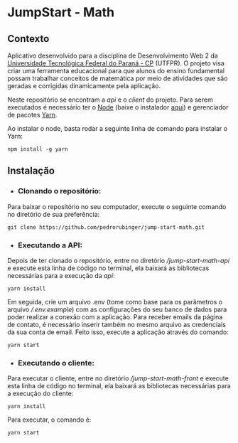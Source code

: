 # JumpStart - Math

## Contexto

Aplicativo desenvolvido para a disciplina de Desenvolvimento Web 2 da [Universidade Tecnológica Federal do Paraná - CP](http://portal.utfpr.edu.br/campus/cornelioprocopio) (UTFPR). O projeto visa criar uma ferramenta educacional para que alunos do ensino fundamental possam trabalhar conceitos de matemática por meio de atividades que são geradas e corrigidas dinamicamente pela aplicação.

Neste repositório se encontram a *api* e o *client* do projeto. Para serem executados é necessário ter o [Node](https://nodejs.org/pt-br/about/) (baixe o instalador [aqui](https://nodejs.org/pt-br/about/)) e gerenciador de pacotes [Yarn](https://yarnpkg.com/getting-started/install).

Ao instalar o node, basta rodar a seguinte linha de comando para instalar o Yarn:

```
npm install -g yarn
```

## Instalação
* ### Clonando o repositório:
Para baixar o repositório no seu computador, execute o seguinte comando no diretório de sua preferência:

```
git clone https://github.com/pedrorubinger/jump-start-math.git
```

* ### Executando a API:
Depois de ter clonado o repositório, entre no diretório */jump-start-math-api* e execute esta linha de código no terminal, ela baixará as bibliotecas necessárias para a execução da *api*:

```
yarn install
```

Em seguida, crie um arquivo .env (tome como base para os parâmetros o arquivo */.env.example*) com as configurações do seu banco de dados para poder realizar a conexão com a aplicação. Para receber emails da página de contato, é necessário inserir também no mesmo arquivo as credenciais da sua conta de email. Feito isso, execute a aplicação através do comando:

```
yarn start
```

* ### Executando o cliente:
Para executar o cliente, entre no diretório */jump-start-math-front* e execute esta linha de código no terminal, ela baixará as bibliotecas necessárias para a execução do cliente:

```
yarn install
```

Para executar, o comando é:

```
yarn start
```
